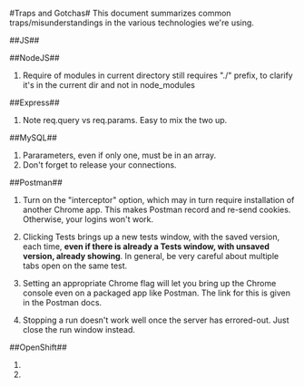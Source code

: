 #Traps and Gotchas#
This document summarizes common traps/misunderstandings in the various technologies we're using.

##JS##

##NodeJS##
1. Require of modules in current directory still requires "./" prefix, to clarify it's in the current dir and not in node_modules

##Express##
1. Note req.query vs req.params.  Easy to mix the two up.

##MySQL##
1. Pararameters, even if only one, must be in an array.
2. Don't forget to release your connections.

##Postman##
1. Turn on the "interceptor" option, which may in turn require installation of another Chrome app.  This makes Postman record and re-send cookies.  Otherwise, your logins won't work.

2. Clicking Tests brings up a new tests window, with the saved version, each time, **even
if there is already a Tests window, with unsaved version, already showing**.  In general,
be very careful about multiple tabs open on the same test.

3. Setting an appropriate Chrome flag will let you bring up the Chrome console even on
a packaged app like Postman.  The link for this is given in the Postman docs.

4. Stopping a run doesn't work well once the server has errored-out.  Just close the run window instead.

##OpenShift##
1. <Fill in details on environment variables>
2. <JHN Pls fill in details on location of logs>
